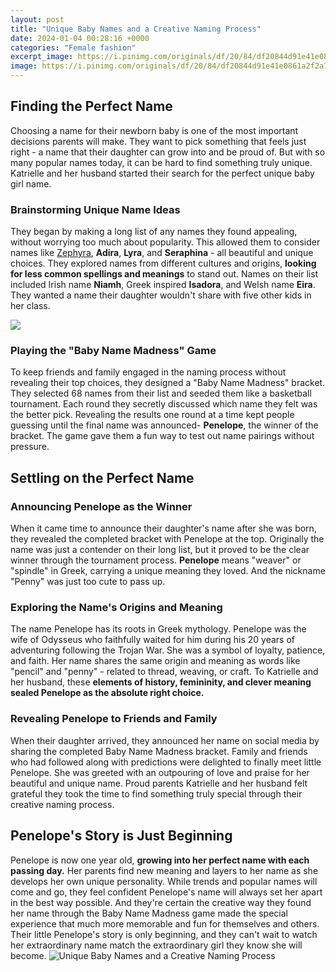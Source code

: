 ```yaml
---
layout: post
title: "Unique Baby Names and a Creative Naming Process"
date: 2024-01-04 00:28:16 +0000
categories: "Female fashion"
excerpt_image: https://i.pinimg.com/originals/df/20/84/df20844d91e41e0861a2f2a75c546770.png
image: https://i.pinimg.com/originals/df/20/84/df20844d91e41e0861a2f2a75c546770.png
---
```


## Finding the Perfect Name
Choosing a name for their newborn baby is one of the most important decisions parents will make. They want to pick something that feels just right - a name that their daughter can grow into and be proud of. But with so many popular names today, it can be hard to find something truly unique. Katrielle and her husband started their search for the perfect unique baby girl name.
### Brainstorming Unique Name Ideas
They began by making a long list of any names they found appealing, without worrying too much about popularity. This allowed them to consider names like [Zephyra](https://store.fi.io.vn/xmas-matching-ugly-santa-riding-shetland-sheepdog-christmas-2), **Adira**, **Lyra**, and **Seraphina** - all beautiful and unique choices. They explored names from different cultures and origins, **looking for less common spellings and meanings** to stand out. Names on their list included Irish name **Niamh**, Greek inspired **Isadora**, and Welsh name **Eira**. They wanted a name their daughter wouldn't share with five other kids in her class.

![](https://thesehungrykids.com/wp-content/uploads/2021/01/unique-baby-girl-names-scaled.jpg)
### Playing the "Baby Name Madness" Game 
To keep friends and family engaged in the naming process without revealing their top choices, they designed a "Baby Name Madness" bracket. They selected 68 names from their list and seeded them like a basketball tournament. Each round they secretly discussed which name they felt was the better pick. Revealing the results one round at a time kept people guessing until the final name was announced- **Penelope**, the winner of the bracket. The game gave them a fun way to test out name pairings without pressure.
## Settling on the Perfect Name 
### Announcing Penelope as the Winner
When it came time to announce their daughter's name after she was born, they revealed the completed bracket with Penelope at the top. Originally the name was just a contender on their long list, but it proved to be the clear winner through the tournament process. **Penelope** means "weaver" or "spindle" in Greek, carrying a unique meaning they loved. And the nickname "Penny" was just too cute to pass up. 
### Exploring the Name's Origins and Meaning
The name Penelope has its roots in Greek mythology. Penelope was the wife of Odysseus who faithfully waited for him during his 20 years of adventuring following the Trojan War. She was a symbol of loyalty, patience, and faith. Her name shares the same origin and meaning as words like "pencil" and "penny" - related to thread, weaving, or craft. To Katrielle and her husband, these **elements of history, femininity, and clever meaning sealed Penelope as the absolute right choice.**
### Revealing Penelope to Friends and Family 
When their daughter arrived, they announced her name on social media by sharing the completed Baby Name Madness bracket. Family and friends who had followed along with predictions were delighted to finally meet little Penelope. She was greeted with an outpouring of love and praise for her beautiful and unique name. Proud parents Katrielle and her husband felt grateful they took the time to find something truly special through their creative naming process.
## Penelope's Story is Just Beginning
Penelope is now one year old, **growing into her perfect name with each passing day.** Her parents find new meaning and layers to her name as she develops her own unique personality. While trends and popular names will come and go, they feel confident Penelope's name will always set her apart in the best way possible. And they're certain the creative way they found her name through the Baby Name Madness game made the special experience that much more memorable and fun for themselves and others. Their little Penelope's story is only beginning, and they can't wait to watch her extraordinary name match the extraordinary girl they know she will become.
![Unique Baby Names and a Creative Naming Process](https://i.pinimg.com/originals/df/20/84/df20844d91e41e0861a2f2a75c546770.png)